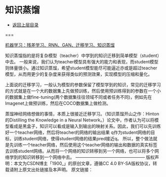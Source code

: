 # 知识蒸馏

- [返回上层目录](../model-compression.md)



===

[机器学习：残差学习、RNN、GAN、迁移学习、知识蒸馏](https://blog.csdn.net/holly_Z_P_F/article/details/122337962)

知识蒸馏指的是将复杂模型（teacher）中学到的知识迁移到简单模型（student）中去。
一般来说，我们认为teacher模型具有强大的能力和表现，而student模型则体量很小。通过知识蒸馏，希望student模型能尽可能逼近亦或是超过teacher模型，从而用更少的复杂度来获得类似的预测效果，实现模型的压缩和量化。

上面说的迁移学习，一般认为模型的参数保留了模型学到的知识，常见的迁移学习的方式就是在一个大的数据集上先做预训练，然后使用预训练得到的参数在一个小的数据集上做fine-tuning(两个数据集往往领域不同或者任务不同)，例如先在Imagenet上做预训练，然后在COCO数据集上做检测。

蒸馏神经网络想做的事情，本质上很接近迁移学习。（知识蒸馏开山之作：Hinton的Distilling the Knowledge in a Neural Network。）论文中，作者认为可以将模型看成是黑盒子，知识可以看成是输入到输出的映射关系。因此，我们可以先训练好一个teacher网络，然后将teacher的网络的输出结果 q作为student网络的目标，训练student网络，使得student网络的结果pred接近q。
所以，整个做法就是先训练一个teacher网络，然后使用这个teacher网络的输出和数据的真实标签去训练student网络。从而将一个网络的知识转移到另一个网络，也可以将多个网络学到的知识转移到一个网络中去。
————————————————
版权声明：本文为CSDN博主「1900_」的原创文章，遵循CC 4.0 BY-SA版权协议，转载请附上原文出处链接及本声明。
原文链接：
